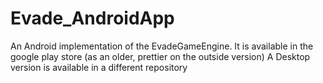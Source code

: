# Evade_AndroidApp

An Android implementation of the EvadeGameEngine.
It is available in the google play store (as an older, prettier on the outside version)
A Desktop version is available in a different repository

